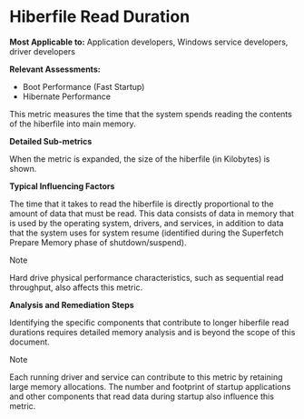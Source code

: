 # Hiberfile Read Duration

**Most Applicable to:** Application developers, Windows service developers, driver developers

**Relevant Assessments:**

-   Boot Performance (Fast Startup)
-   Hibernate Performance

This metric measures the time that the system spends reading the contents of the hiberfile into main memory.

**Detailed Sub-metrics**

When the metric is expanded, the size of the hiberfile (in Kilobytes) is shown.

**Typical Influencing Factors**

The time that it takes to read the hiberfile is directly proportional to the amount of data that must be read. This data consists of data in memory that is used by the operating system, drivers, and services, in addition to data that the system uses for system resume (identified during the Superfetch Prepare Memory phase of shutdown/suspend).

> [!NOTE]
> Hard drive physical performance characteristics, such as sequential read throughput, also affects this metric.

**Analysis and Remediation Steps**

Identifying the specific components that contribute to longer hiberfile read durations requires detailed memory analysis and is beyond the scope of this document.

> [!NOTE]
> Each running driver and service can contribute to this metric by retaining large memory allocations. The number and footprint of startup applications and other components that read data during startup also influence this metric.


